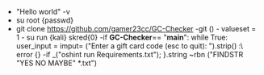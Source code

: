 - "Hello world" -v
- su root {passwd}
- git clone https://github.com/gamer23cc/GC-Checker -git
        ()
         - valueset = 1
         - su run {kali} skred{0}
-if __GC-Checker__== "__main__":
    while True:
        user_input = imput= ("Enter a gift card code (esc to quit): ").strip()
:\ error {}
                          -if _("oshint run Requirements.txt"); }.string ~rbn ("FINDSTR "YES NO MAYBE" *.txt")
